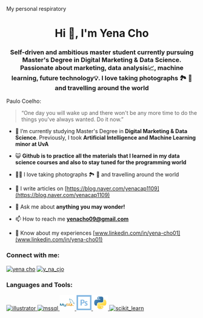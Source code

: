 
My personal respiratory 


<h1 align="center">Hi 👋, I'm Yena Cho</h1>

<h3 align="center"> Self-driven and ambitious master student currently pursuing Master's Degree in Digital Marketing & Data Science. Passionate about marketing, data analysis📈, machine learning, future technology💡. I love taking photographs 🏞 🌄 and travelling around the world  </h3>

Paulo Coelho: 

> “One day you will wake up and there won't be any more time to do the things you've always wanted. Do it now.”


- 🌱 I’m currently studying Master's Degree in **Digital Marketing & Data Science**. Previously, I took **Artificial Intelligence and Machine Learning minor at UvA**

- 😺 **Github is to practice all the materials that I learned in my data science courses and also to stay tuned for the programming world** 

- 🧚‍♀️ I love taking photographs 🏞 🌄 and travelling around the world

- 📝 I write articles on [https://blog.naver.com/yenacap1109](https://blog.naver.com/yenacap1109)

- 💬 Ask me about **anything you may wonder!**

- 📫 How to reach me **yenacho09@gmail.com**

- 📄 Know about my experiences [www.linkedin.com/in/yena-cho01](www.linkedin.com/in/yena-cho01)


<h3 align="left">Connect with me:</h3>
<p align="left">
<a href="https://linkedin.com/in/yena cho" target="blank"><img align="center" src="https://raw.githubusercontent.com/rahuldkjain/github-profile-readme-generator/master/src/images/icons/Social/linked-in-alt.svg" alt="yena cho" height="30" width="40" /></a>
<a href="https://instagram.com/y_na_cjo" target="blank"><img align="center" src="https://raw.githubusercontent.com/rahuldkjain/github-profile-readme-generator/master/src/images/icons/Social/instagram.svg" alt="y_na_cjo" height="30" width="40" /></a>
</p>

<h3 align="left">Languages and Tools:</h3>
<p align="left"> <a href="https://www.adobe.com/in/products/illustrator.html" target="_blank" rel="noreferrer"> <img src="https://www.vectorlogo.zone/logos/adobe_illustrator/adobe_illustrator-icon.svg" alt="illustrator" width="40" height="40"/> </a> <a href="https://www.microsoft.com/en-us/sql-server" target="_blank" rel="noreferrer"> <img src="https://www.svgrepo.com/show/303229/microsoft-sql-server-logo.svg" alt="mssql" width="40" height="40"/> </a> <a href="https://www.mysql.com/" target="_blank" rel="noreferrer"> <img src="https://raw.githubusercontent.com/devicons/devicon/master/icons/mysql/mysql-original-wordmark.svg" alt="mysql" width="40" height="40"/> </a> <a href="https://www.photoshop.com/en" target="_blank" rel="noreferrer"> <img src="https://raw.githubusercontent.com/devicons/devicon/master/icons/photoshop/photoshop-line.svg" alt="photoshop" width="40" height="40"/> </a> <a href="https://www.python.org" target="_blank" rel="noreferrer"> <img src="https://raw.githubusercontent.com/devicons/devicon/master/icons/python/python-original.svg" alt="python" width="40" height="40"/> </a> <a href="https://scikit-learn.org/" target="_blank" rel="noreferrer"> <img src="https://upload.wikimedia.org/wikipedia/commons/0/05/Scikit_learn_logo_small.svg" alt="scikit_learn" width="40" height="40"/> </a> </p>
